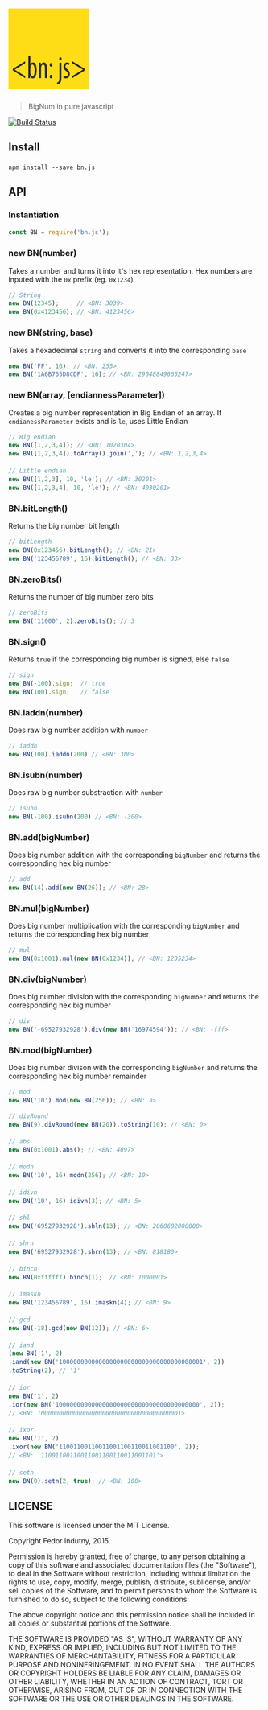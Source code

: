 # <img src="./logo.png" alt="bn.js" width="160" height="160" />

> BigNum in pure javascript

[![Build Status](https://secure.travis-ci.org/indutny/bn.js.png)](http://travis-ci.org/indutny/bn.js)

## Install
`npm install --save bn.js`

## API
### Instantiation
```js
const BN = require('bn.js');
```
### new BN(number)
Takes a number and turns it into it's hex representation.
Hex numbers are inputed with the `0x` prefix (eg. `0x1234`)
```js
// String
new BN(12345);     // <BN: 3039>
new BN(0x4123456); // <BN: 4123456>
```
### new BN(string, base)
Takes a hexadecimal `string` and converts it into the corresponding `base`
```js
new BN('FF', 16); // <BN: 255>
new BN('1A6B765D8CDF', 16); // <BN: 29048849665247>
```
### new BN(array, [endiannessParameter])
Creates a big number representation in Big Endian of an array.
If `endianessParameter` exists and is `le`, uses Little Endian
```js
// Big endian
new BN([1,2,3,4]); // <BN: 1020304>
new BN([1,2,3,4]).toArray().join(','); // <BN: 1,2,3,4>

// Little endian
new BN([1,2,3], 10, 'le'); // <BN: 30201>
new BN([1,2,3,4], 10, 'le'); // <BN: 4030201>
```
### BN.bitLength()
Returns the big number bit length
```js
// bitLength
new BN(0x123456).bitLength(); // <BN: 21>
new BN('123456789', 16).bitLength(); // <BN: 33>
```
### BN.zeroBits()
Returns the number of big number zero bits
```js
// zeroBits
new BN('11000', 2).zeroBits(); // 3
```
### BN.sign()
Returns `true` if the corresponding big number is signed, else `false`
```js
// sign
new BN(-100).sign;  // true
new BN(100).sign;   // false
```
### BN.iaddn(number)
Does raw big number addition with `number`
```js
// iaddn
new BN(100).iaddn(200) // <BN: 300>
```
### BN.isubn(number)
Does raw big number substraction with `number`
```js
// isubn
new BN(-100).isubn(200) // <BN: -300>
```
### BN.add(bigNumber)
Does big number addition with the corresponding `bigNumber` and
returns the corresponding hex big number
```js
// add
new BN(14).add(new BN(26)); // <BN: 28>
```
### BN.mul(bigNumber)
Does big number multiplication with the corresponding `bigNumber` and
returns the corresponding hex big number
```js
// mul
new BN(0x1001).mul(new BN(0x1234)); // <BN: 1235234>
```
### BN.div(bigNumber)
Does big number division with the corresponding `bigNumber` and
returns the corresponding hex big number
```js
// div
new BN('-69527932928').div(new BN('16974594')); // <BN: -fff>
```
### BN.mod(bigNumber)
Does big number divison with the corresponding `bigNumber` and
returns the corresponding hex big number remainder
```js
// mod
new BN('10').mod(new BN(256)); // <BN: a>
```
```js
// divRound
new BN(9).divRound(new BN(20)).toString(10); // <BN: 0>

// abs
new BN(0x1001).abs(); // <BN: 4097>

// modn
new BN('10', 16).modn(256); // <BN: 10>

// idivn
new BN('10', 16).idivn(3); // <BN: 5>

// shl
new BN('69527932928').shln(13); // <BN: 2060602000000>

// shrn
new BN('69527932928').shrn(13); // <BN: 818180>

// bincn
new BN(0xffffff).bincn(1);  // <BN: 1000001>

// imaskn
new BN('123456789', 16).imaskn(4); // <BN: 9>

// gcd
new BN(-18).gcd(new BN(12)); // <BN: 6>

// iand
(new BN('1', 2)
.iand(new BN('1000000000000000000000000000000000000001', 2))
.toString(2); // '1'

// ior
new BN('1', 2)
.ior(new BN('1000000000000000000000000000000000000000', 2));
// <BN: 1000000000000000000000000000000000000001>

// ixor
new BN('1', 2)
.ixor(new BN('11001100110011001100110011001100', 2));
// <BN: '11001100110011001100110011001101'>

// setn
new BN(0).setn(2, true); // <BN: 100>

```

## LICENSE

This software is licensed under the MIT License.

Copyright Fedor Indutny, 2015.

Permission is hereby granted, free of charge, to any person obtaining a
copy of this software and associated documentation files (the
"Software"), to deal in the Software without restriction, including
without limitation the rights to use, copy, modify, merge, publish,
distribute, sublicense, and/or sell copies of the Software, and to permit
persons to whom the Software is furnished to do so, subject to the
following conditions:

The above copyright notice and this permission notice shall be included
in all copies or substantial portions of the Software.

THE SOFTWARE IS PROVIDED "AS IS", WITHOUT WARRANTY OF ANY KIND, EXPRESS
OR IMPLIED, INCLUDING BUT NOT LIMITED TO THE WARRANTIES OF
MERCHANTABILITY, FITNESS FOR A PARTICULAR PURPOSE AND NONINFRINGEMENT. IN
NO EVENT SHALL THE AUTHORS OR COPYRIGHT HOLDERS BE LIABLE FOR ANY CLAIM,
DAMAGES OR OTHER LIABILITY, WHETHER IN AN ACTION OF CONTRACT, TORT OR
OTHERWISE, ARISING FROM, OUT OF OR IN CONNECTION WITH THE SOFTWARE OR THE
USE OR OTHER DEALINGS IN THE SOFTWARE.
